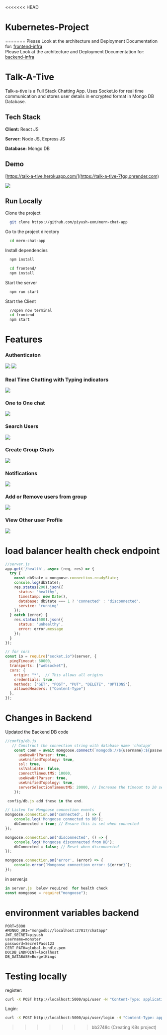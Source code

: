 <<<<<<< HEAD
# Kubernetes-Project
=======
Please Look at the architecture and Deployment Documentation for: <a href="https://github.com/mallikharjuna160003/frontend-infra">frontend-infra</a> <br>
Please Look at the architecture and Deployment Documentation for: <a href="https://github.com/mallikharjuna160003/backend-infra">backend-infra</a>

# Talk-A-Tive

Talk-a-tive is a Full Stack Chatting App.
Uses Socket.io for real time communication and stores user details in encrypted format in Mongo DB Database.
## Tech Stack

**Client:** React JS

**Server:** Node JS, Express JS

**Database:** Mongo DB
  
## Demo

[https://talk-a-tive.herokuapp.com/](https://talk-a-tive-7fgq.onrender.com)

![](https://github.com/piyush-eon/mern-chat-app/blob/master/screenshots/group%20%2B%20notif.PNG)
## Run Locally

Clone the project

```bash
  git clone https://github.com/piyush-eon/mern-chat-app
```

Go to the project directory

```bash
  cd mern-chat-app
```

Install dependencies

```bash
  npm install
```

```bash
  cd frontend/
  npm install
```

Start the server

```bash
  npm run start
```
Start the Client

```bash
  //open now terminal
  cd frontend
  npm start
```

  
# Features

### Authenticaton
![](https://github.com/piyush-eon/mern-chat-app/blob/master/screenshots/login.PNG)
![](https://github.com/piyush-eon/mern-chat-app/blob/master/screenshots/signup.PNG)
### Real Time Chatting with Typing indicators
![](https://github.com/piyush-eon/mern-chat-app/blob/master/screenshots/real-time.PNG)
### One to One chat
![](https://github.com/piyush-eon/mern-chat-app/blob/master/screenshots/mainscreen.PNG)
### Search Users
![](https://github.com/piyush-eon/mern-chat-app/blob/master/screenshots/search.PNG)
### Create Group Chats
![](https://github.com/piyush-eon/mern-chat-app/blob/master/screenshots/new%20grp.PNG)
### Notifications 
![](https://github.com/piyush-eon/mern-chat-app/blob/master/screenshots/group%20%2B%20notif.PNG)
### Add or Remove users from group
![](https://github.com/piyush-eon/mern-chat-app/blob/master/screenshots/add%20rem.PNG)
### View Other user Profile
![](https://github.com/piyush-eon/mern-chat-app/blob/master/screenshots/profile.PNG)

# load balancer health check endpoint

```js
//server.js
app.get('/health', async (req, res) => {
  try {
    const dbState = mongoose.connection.readyState;
    console.log(dbState);
    res.status(200).json({
      status: 'healthy',
      timestamp: new Date(),
      database: dbState === 1 ? 'connected' : 'disconnected',
      service: 'running'
    });
  } catch (error) {
    res.status(500).json({
      status: 'unhealthy',
      error: error.message
    });
  }
});

// for cors
const io = require("socket.io")(server, {
  pingTimeout: 60000,
  transports: ["websocket"],
  cors: {
    origin: "*",  // This allows all origins
    credentials: true,
    methods: ["GET", "POST", "PUT", "DELETE", "OPTIONS"],
    allowedHeaders: ["Content-Type"]
  },
});

```



# Changes in Backend 
Updated the Backend DB code

```js
//config/db.js
   // Construct the connection string with database name 'chatapp'
    const conn = await mongoose.connect(`mongodb://${username}:${password}@${endpoint}:${port}/${databaseName}?tls=true&tlsCAFile=./global-bundle.pem&replicaSet=rs0&readPreference=secondaryPreferred&retryWrites=false&tlsAllowInvalidHostnames=true&directConnection=true`,{
      useNewUrlParser: true,
      useUnifiedTopology: true,
      ssl: true,
      sslValidate: false,
      connectTimeoutMS: 10000,
      useNewUrlParser: true,
      useUnifiedTopology: true,
      serverSelectionTimeoutMS: 20000, // Increase the timeout to 20 seconds
    });

 config/db.js add these in the end.

// Listen for Mongoose connection events
mongoose.connection.on('connected', () => {
    console.log('Mongoose connected to DB');
    dbConnected = true; // Ensure this is set when connected
});

mongoose.connection.on('disconnected', () => {
    console.log('Mongoose disconnected from DB');
    dbConnected = false; // Reset when disconnected
});

mongoose.connection.on('error', (error) => {
    console.error(`Mongoose connection error: ${error}`);
});
```
in server.js

```js
in server.js  below required  for health check
const mongoose = require("mongoose"); 

```
# environment variables backend
```
PORT=5000
#MONGO_URI="mongodb://localhost:27017/chatapp"
JWT_SECRET=piyush
username=monster
password=SecretPass123
CERT_PATH=global-bundle.pem
DOCDB_ENDPOINT=localhost
DB_DATABASE=BurgetKings
```


# Testing locally
register:
```sh
curl -X POST http://localhost:5000/api/user -H "Content-Type: application/json" -d '{"name":"test","email": "testuser@example.com", "password": "123456"}'

```
Login:
```sh
curl -X POST http://localhost:5000/api/user/login -H "Content-Type: application/json" -d '{"email": "testuser@example.com", "password": "123456"}'
```



>>>>>>> bb2748c (Creating K8s project)
